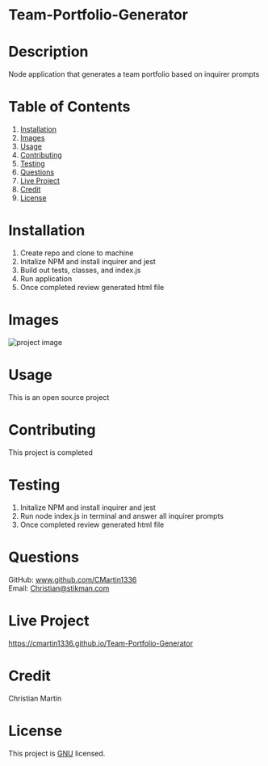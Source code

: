 # Team-Portfolio-Generator

# Description
Node application that generates a team portfolio based on inquirer prompts

# Table of Contents
  1. [Installation](#installation)
  2. [Images](#images)
  2. [Usage](#usage)
  3. [Contributing](#contributing)
  4. [Testing](#testing)
  5. [Questions](#questions)
  6. [Live Project](#live-project)
  7. [Credit](#credit)
  8. [License](#license)
    
  # Installation
  1. Create repo and clone to machine
  2. Initalize NPM and install inquirer and jest
  3. Build out tests, classes, and index.js
  4. Run application
  4. Once completed review generated html file

  # Images
  ![project image](./assets/images/.jpg)

  # Usage
  This is an open source project

  # Contributing
  This project is completed

  # Testing
  1. Initalize NPM and install inquirer and jest
  3. Run node index.js in terminal and answer all inquirer prompts
  4. Once completed review generated html file

  # Questions
  GitHub: www.github.com/CMartin1336  
  Email: Christian@stikman.com
  
  # Live Project
  https://cmartin1336.github.io/Team-Portfolio-Generator

  # Credit
  Christian Martin
  
  # License
  This project is [GNU](www.github.com/CMartin1336/Team-Portfolio-Generator/blob/main/LICENSE) licensed.